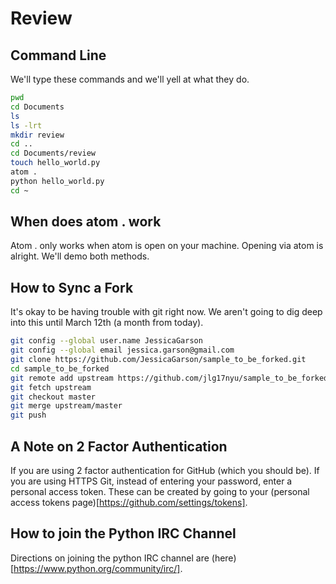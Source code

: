 # Review

## Command Line
We'll type these commands and we'll yell at what they do.
```bash
pwd
cd Documents
ls
ls -lrt
mkdir review
cd ..
cd Documents/review
touch hello_world.py
atom .
python hello_world.py
cd ~
```

## When does atom . work
Atom . only works when atom is open on your machine. Opening via atom is alright. We'll demo both methods.

## How to Sync a Fork
It's okay to be having trouble with git right now. We aren't going to dig deep into this until March 12th (a month from today).

```bash
git config --global user.name JessicaGarson
git config --global email jessica.garson@gmail.com
git clone https://github.com/JessicaGarson/sample_to_be_forked.git
cd sample_to_be_forked
git remote add upstream https://github.com/jlg17nyu/sample_to_be_forked.git
git fetch upstream
git checkout master
git merge upstream/master
git push
```

## A Note on 2 Factor Authentication
If you are using 2 factor authentication for GitHub (which you should be). If you are using HTTPS Git, instead of entering your password, enter a personal access token. These can be created by going to your
(personal access tokens page)[https://github.com/settings/tokens].

## How to join the Python IRC Channel
Directions on joining the python IRC channel are (here)[https://www.python.org/community/irc/].
